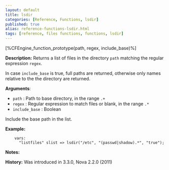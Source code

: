 ```yaml
---
layout: default
title: lsdir
categories: [Reference, Functions, lsdir]
published: true
alias: reference-functions-lsdir.html
tags: [reference, files functions, functions, lsdir]
---
```


[%CFEngine_function_prototype(path, regex, include_base)%]

**Description:** Returns a list of files in the directory `path` matching the regular expression `regex`.

In case `include_base` is true, full paths are returned, otherwise only names 
relative to the the directory are returned.

**Arguments**:

* `path` : Path to base directory, in the range `.+`
* `regex` : Regular expression to match files or blank, in the range `.*`
* `include_base` : Boolean

Include the base path in the list.

**Example:**

```cf3
    vars:
      "listfiles" slist => lsdir("/etc", "(passwd|shadow).*", "true");
```

**Notes:**  
   
 **History:** Was introduced in 3.3.0, Nova 2.2.0 (2011)

